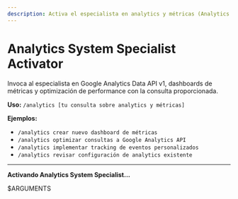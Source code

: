 ```yaml
---
description: Activa el especialista en analytics y métricas (Analytics System Specialist)
---
```


# Analytics System Specialist Activator

Invoca al especialista en Google Analytics Data API v1, dashboards de métricas y optimización de performance con la consulta proporcionada.

**Uso:** `/analytics [tu consulta sobre analytics y métricas]`

**Ejemplos:**

- `/analytics crear nuevo dashboard de métricas`
- `/analytics optimizar consultas a Google Analytics API`
- `/analytics implementar tracking de eventos personalizados`
- `/analytics revisar configuración de analytics existente`

---

**Activando Analytics System Specialist...**

$ARGUMENTS
